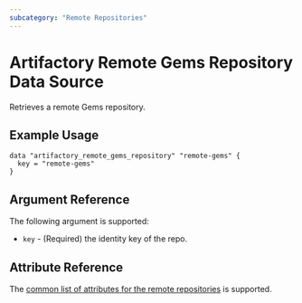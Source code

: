 ```yaml
---
subcategory: "Remote Repositories"
---
```

# Artifactory Remote Gems Repository Data Source

Retrieves a remote Gems repository.

## Example Usage

```hcl
data "artifactory_remote_gems_repository" "remote-gems" {
  key = "remote-gems"
}
```

## Argument Reference

The following argument is supported:

* `key` - (Required) the identity key of the repo.

## Attribute Reference

The [common list of attributes for the remote repositories](../resources/remote.md) is supported.